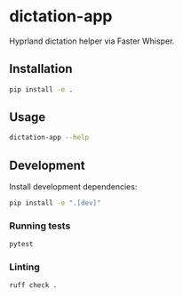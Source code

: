 # dictation-app

Hyprland dictation helper via Faster Whisper.

## Installation

```bash
pip install -e .
```

## Usage

```bash
dictation-app --help
```

## Development

Install development dependencies:

```bash
pip install -e ".[dev]"
```

### Running tests

```bash
pytest
```

### Linting

```bash
ruff check .
```
